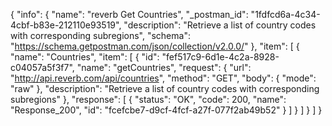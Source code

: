 {
  "info": {
    "name": "reverb Get Countries",
    "_postman_id": "1fdfcd6a-4c34-4cbf-b83e-212110e93519",
    "description": "Retrieve a list of country codes with corresponding subregions",
    "schema": "https://schema.getpostman.com/json/collection/v2.0.0/"
  },
  "item": [
    {
      "name": "Countries",
      "item": [
        {
          "id": "fef517c9-6d1e-4c2a-8928-c04057a5f3f7",
          "name": "getCountries",
          "request": {
            "url": "http://api.reverb.com/api/countries",
            "method": "GET",
            "body": {
              "mode": "raw"
            },
            "description": "Retrieve a list of country codes with corresponding subregions"
          },
          "response": [
            {
              "status": "OK",
              "code": 200,
              "name": "Response_200",
              "id": "fcefcbe7-d9cf-4fcf-a27f-077f2ab49b52"
            }
          ]
        }
      ]
    }
  ]
}